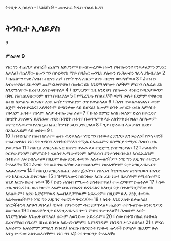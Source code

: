 ﻿
 ትንቢተ ኢሳይያስ - Isaiah 9 - መጽሐፍ ቅዱስ ብሉይ ኪዳን
# ትንቢተ ኢሳይያስ
9
### ምዕራፍ 9
ነገር ግን ተጨንቃ ለነበረች ጨለማ አይሆንም። በመጀመሪያው ዘመን የዛብሎንንና የንፍታሌምን ምድር አቃለለ፤ በኋለኛው ዘመን ግን በዮርዳኖስ ማዶ በባሕር መንገድ ያለውን የአሕዛብን ገሊላ ያከብራል።
2 ፤ በጨለማ የሄደ ሕዝብ ብርሃን አየ፤ በሞት ጥላ አገርም ለኖሩ ብርሃን ወጣላቸው።
3 ፤ ሕዝብን አብዝተሃል፥ ደስታንም ጨምረህላቸዋል፤ በመከር ደስ እንደሚላቸው፥ ሰዎችም ምርኮን ሲካፈሉ ደስ እንደሚላቸው በፊትህ ደስ ይላቸዋል።
4 ፤ በምድያም ጊዜ እንደ ሆነ የሸክሙን ቀንበር የጫንቃውንም በትር የአስጨናቂውንም ዘንግ ሰብረሃል።
5 ፤ የሚረግጡ የሰልፈኞች ጫማ ሁሉ፥ በደምም የተለወሰ ልብስ ለቃጠሎ ይሆናል፥ እንደ እሳት ማቃጠያም ሆኖ ይቃጠላል።
6 ፤ ሕፃን ተወልዶልናልና፥ ወንድ ልጅም ተሰጥቶናልና፤ አለቅነትም በጫንቃው ላይ ይሆናል፤ ስሙም ድንቅ መካር፥ ኃያል አምላክ፥ የዘላለም አባት፥ የሰላም አለቃ ተብሎ ይጠራል።
7 ፤ ከዛሬ ጀምሮ እስከ ዘላለም ድረስ በፍርድና በጽድቅ ያጸናውና ይደግፈው ዘንድ በዳዊት ዙፋንና በመንግሥቱ ላይ አለቅነቱ ይበዛል፥ ለሰላሙም ፍፃሜ የለውም። የእግዚአብሔር ቅንዓት ይህን ያደርጋል።
8 ፤ ጌታ በያዕቆብ ላይ ቃልን ሰደደ፥ በእስራኤልም ላይ ወደቀ።
9 ፤  
10 ፤ በትዕቢትና በልብ ኵራት። ጡቡ ወድቆአል፥ ነገር ግን በተወቀረ ድንጋይ እንሠራለን፤ የሾላ ዛፎች ተቈርጠዋል፥ ነገር ግን ዝግባን እንተካባቸዋለን የሚሉ በኤፍሬምና በሰማርያ የሚኖሩ ሕዝብ ሁሉ ያውቃሉ።
11 ፤ ስለዚህ እግዚአብሔር በጽዮን ተራራ ላይ ተቋቋሚ ያስነሣበታል፥
12 ፤ ጠላቶቹን ሶርያውያንንም ከምሥራቅ፥ ፍልስጥኤማውያንንም ከምዕራብ ያንቀሳቅስበታል፤ እስራኤልንም በተከፈተ አፍ ይበሉታል። በዚህም ሁሉ እንኳ ቍጣው አልተመለሰችም፥ ነገር ግን እጁ ገና ተዘርግታ ትኖራለች።
13 ፤ ሕዝቡ ግን ወደ ቀሠፋቸው አልተመለሱም፥ የሠራዊትንም ጌታ እግዚአብሔርን አልፈለጉም።
14 ፤ ስለዚህ እግዚአብሔር ራስና ጅራትን፥ የሰሌኑን ቅርንጫፍና እንግጫውን በአንድ ቀን ከእስራኤል ይቆርጣል።
15 ፤ ሽማግሌውና ከበርቴው እርሱ ራስ ነው፤ በሐሰትም የሚያስተምር ነቢይ እርሱ ጅራት ነው።
16 ፤ ይህን ሕዝብ የሚመሩ ያስቱአቸዋል፤ ተመሪዎቹም ይጠፋሉ።
17 ፤ ሰው ሁሉ ዝንጉና ክፉ ሠሪ ነውና፥ አፍም ሁሉ ስንፍናን ይናገራልና ስለዚህ ጌታ በጕልማሶቻቸው ደስ አይለውም፥ ለድሀ አደጎቻቸውና ለመበለቶቻቸውም አይራራም። በዚህም ሁሉ እንኳ ቍጣው አልተመለሰችም፥ ነገር ግን እጁ ገና ተዘርግታ ትኖራለች።
18 ፤ ክፋት እንደ እሳት ይቃጠላል፤ ኵርንችቱንና እሾሁን ይበላል፤ ጭፍቅ የሆነውንም ዱር ያቃጥላል፥ ጢሱም ተትጐልጕሎ እንደ ዓምድ ይወጣል።
19 ፤ በሠራዊት ጌታ በእግዚአብሔር ቍጣ ምድር ተቃጥላለች፤ ሕዝቡም እሳት እንደሚበላው እንጨት ሆኖአል፤ ሰውም ለወንድሙ አይራራም።
20 ፤ ሰው በቀኙ በኩል ይነቅላል ይራብማል፤ በግራም በኩል ይበላል አይጠግብምም፤ እያንዳንዱም የክንዱን ሥጋ ይበላል፤
21 ፤ ምናሴ ኤፍሬምን ኤፍሬምም ምናሴን ይበላል፤ እነርሱ በአንድነት የይሁዳ ጠላቶች ይሆናሉ። በዚህም ሁሉ እንኳ ቍጣው አልተመለሰችም፥ ነገር ግን እጁ ገና ተዘርግታ ትኖራለች። 
